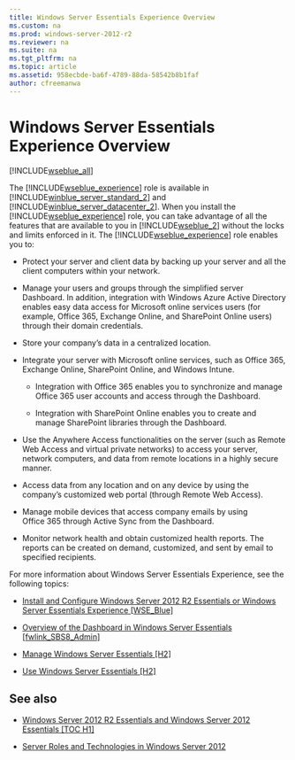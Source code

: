 ```yaml
---
title: Windows Server Essentials Experience Overview
ms.custom: na
ms.prod: windows-server-2012-r2
ms.reviewer: na
ms.suite: na
ms.tgt_pltfrm: na
ms.topic: article
ms.assetid: 958ecbde-ba6f-4789-88da-58542b8b1faf
author: cfreemanwa
---
```

# Windows Server Essentials Experience Overview
[!INCLUDE[wseblue_all](../Token/wseblue_all_md.md)]  
  
The [!INCLUDE[wseblue_experience](../Token/wseblue_experience_md.md)] role is available in [!INCLUDE[winblue_server_standard_2](../Token/winblue_server_standard_2_md.md)] and [!INCLUDE[winblue_server_datacenter_2](../Token/winblue_server_datacenter_2_md.md)]. When you install the [!INCLUDE[wseblue_experience](../Token/wseblue_experience_md.md)] role, you can take advantage of all the features that are available to you in [!INCLUDE[wseblue_2](../Token/wseblue_2_md.md)] without the locks and limits enforced in it. The [!INCLUDE[wseblue_experience](../Token/wseblue_experience_md.md)] role enables you to:  
  
-   Protect your server and client data by backing up your server and all the client computers within your network.  
  
-   Manage your users and groups through the simplified server Dashboard. In addition, integration with Windows Azure Active Directory enables easy data access for Microsoft online services users \(for example, Office 365, Exchange Online, and SharePoint Online users\) through their domain credentials.  
  
-   Store your company’s data in a centralized location.  
  
-   Integrate your server with Microsoft online services, such as Office 365, Exchange Online, SharePoint Online, and Windows Intune.  
  
    -   Integration with Office 365 enables you to synchronize and manage Office 365 user accounts and access through the Dashboard.  
  
    -   Integration with SharePoint Online enables you to create and manage SharePoint libraries through the Dashboard.  
  
-   Use the Anywhere Access functionalities on the server \(such as Remote Web Access and virtual private networks\) to access your server, network computers, and data from remote locations in a highly secure manner.  
  
-   Access data from any location and on any device by using the company’s customized web portal \(through Remote Web Access\).  
  
-   Manage mobile devices that access company emails by using Office 365 through Active Sync from the Dashboard.  
  
-   Monitor network health and obtain customized health reports. The reports can be created on demand, customized, and sent by email to specified recipients.  
  
For more information about Windows Server Essentials Experience, see the following topics:  
  
-   [Install and Configure Windows Server 2012 R2 Essentials or Windows Server Essentials Experience \[WSE\_Blue\]](assetId:///48ea6cd4-3955-4aaf-9236-2515a6c3e730)  
  
-   [Overview of the Dashboard in Windows Server Essentials \[fwlink\_SBS8\_Admin\]](assetId:///f70a79de-9c56-4496-89b5-20a1bff2293e)  
  
-   [Manage Windows Server Essentials \[H2\]](assetId:///4f1902f1-a0e0-49a6-afa7-3c4b61a11b48)  
  
-   [Use Windows Server Essentials \[H2\]](assetId:///86f158a5-c807-4242-b73d-e97b604adb5f)  
  
## See also  
  
-   [Windows Server 2012 R2 Essentials and Windows Server 2012 Essentials \[TOC H1\]](assetId:///2d0eb084-09dd-4d85-a41a-5d449cc3b504)  
  
-   [Server Roles and Technologies in Windows Server 2012](assetId:///9dc8aceb-175c-469e-8b58-afd097cb8006)  
  
